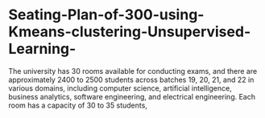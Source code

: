 # Seating-Plan-of-300-using-Kmeans-clustering-Unsupervised-Learning-
The university has 30 rooms available for conducting exams, and there are approximately 2400 to 2500 students across batches 19, 20, 21, and 22 in various domains, including computer science, artificial intelligence, business analytics, software engineering, and electrical engineering. Each room has a capacity of 30 to 35 students, 
